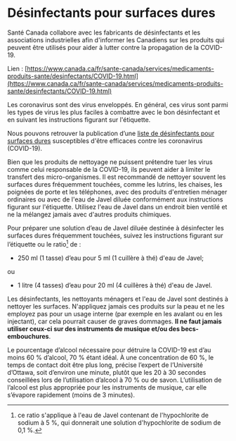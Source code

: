 # Désinfectants pour surfaces dures

Santé Canada collabore avec les fabricants de désinfectants et les associations
industrielles afin d'informer les Canadiens sur les produits qui peuvent être
utilisés pour aider à lutter contre la propagation de la COVID-19.

Lien :
[https://www.canada.ca/fr/sante-canada/services/medicaments-produits-sante/desinfectants/COVID-19.html](https://www.canada.ca/fr/sante-canada/services/medicaments-produits-sante/desinfectants/COVID-19.html)

Les coronavirus sont des virus enveloppés. En général, ces virus sont parmi les
types de virus les plus faciles à combattre avec le bon désinfectant et en
suivant les instructions figurant sur l'étiquette.

Nous pouvons retrouver la publication d’une [liste de désinfectants pour surfaces
dures](https://www.canada.ca/fr/sante-canada/services/medicaments-produits-sante/desinfectants/covid-19/liste.html)
susceptibles d'être efficaces contre les coronavirus (COVID-19).

Bien que les produits de nettoyage ne puissent prétendre tuer les virus comme
celui responsable de la COVID-19, ils peuvent aider à limiter le transfert des
micro-organismes. Il est recommandé de nettoyer souvent les surfaces dures
fréquemment touchées, comme les lutrins, les chaises, les poignées de porte et
les téléphones, avec des produits d'entretien ménager ordinaires ou avec de
l'eau de Javel diluée conformément aux instructions figurant sur l'étiquette.
Utilisez l'eau de Javel dans un endroit bien ventilé et ne la mélangez jamais
avec d'autres produits chimiques.

Pour préparer une solution d’eau de Javel diluée destinée à désinfecter les
surfaces dures fréquemment touchées, suivez les instructions figurant sur
l’étiquette ou le ratio[^1] de :

- 250 ml (1 tasse) d’eau pour 5 ml (1 cuillère à thé) d'eau de Javel;

ou

- 1 litre (4 tasses) d’eau pour 20 ml (4 cuillères à thé) d'eau de Javel.

Les désinfectants, les nettoyants ménagers et l'eau de Javel sont destinés à
nettoyer les surfaces. N'appliquez jamais ces produits sur la peau et ne les
employez pas pour un usage interne (par exemple en les avalant ou en les
injectant), car cela pourrait causer de graves dommages. **Il ne faut jamais
utiliser ceux-ci sur des instruments de musique et/ou des becs-embouchures**.

Le pourcentage d’alcool nécessaire pour détruire la COVID-19 est d’au moins 60 %
d’alcool, 70 % étant idéal. À une concentration de 60 %, le temps de contact
doit être plus long, précise l’expert de l’Université d’Ottawa, soit d’environ
une minute, plutôt que les 20 à 30 secondes conseillées lors de l’utilisation
d’alcool à 70 % ou de savon. L’utilisation de l’alcool est plus appropriée pour
les instruments de musique, car elle s’évapore rapidement (moins de 3 minutes).

[^1]: ce ratio s'applique à l'eau de Javel contenant de l'hypochlorite de sodium
à 5 %, qui donnerait une solution d'hypochlorite de sodium de 0,1 %.
